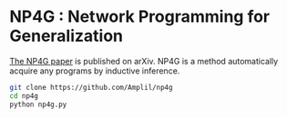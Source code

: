 # NP4G : Network Programming for Generalization
[The NP4G paper](https://arxiv.org/abs/2212.11118) is published on arXiv.
NP4G is a method automatically acquire any programs by inductive inference.

```bash
git clone https://github.com/Amplil/np4g
cd np4g
python np4g.py
```

